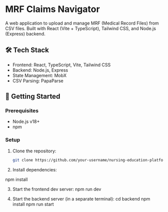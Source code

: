 # MRF Claims Navigator

A web application to upload and manage MRF (Medical Record Files) from CSV files. Built with React (Vite + TypeScript), Tailwind CSS, and Node.js (Express) backend.

## 🛠️ Tech Stack

- Frontend: React, TypeScript, Vite, Tailwind CSS
- Backend: Node.js, Express
- State Management: MobX
- CSV Parsing: PapaParse

## 🚀 Getting Started

### Prerequisites

- Node.js v18+
- npm

### Setup

1. Clone the repository:
   ```bash
   git clone https://github.com/your-username/nursing-education-platform.git (https://github.com/tarun94m/MRF-Claims-Navigator.git)
   
2. Install dependencies:

npm install

3. Start the frontend dev server:
   npm run dev

4. Start the backend server (in a separate terminal):
   cd backend
npm install
npm run start

